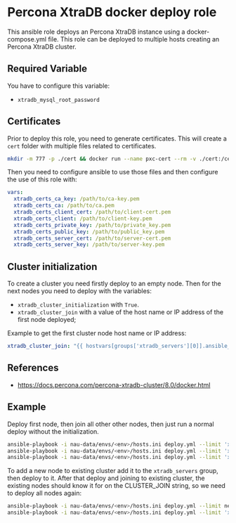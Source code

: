 # Percona XtraDB docker deploy role

This ansible role deploys an Percona XtraDB instance using a docker-compose.yml file.
This role can be deployed to multiple hosts creating an Percona XtraDB cluster.

## Required Variable

You have to configure this variable:
- `xtradb_mysql_root_password`

## Certificates

Prior to deploy this role, you need to generate certificates.
This will create a `cert` folder with multiple files related to certificates.

```bash
mkdir -m 777 -p ./cert && docker run --name pxc-cert --rm -v ./cert:/cert percona/percona-xtradb-cluster:8.0 mysql_ssl_rsa_setup -d /cert
```

Then you need to configure ansible to use those files and then configure the use of this role with:

```yaml
vars:
  xtradb_certs_ca_key: /path/to/ca-key.pem
  xtradb_certs_ca: /path/to/ca.pem
  xtradb_certs_client_cert: /path/to/client-cert.pem
  xtradb_certs_client: /path/to/client-key.pem
  xtradb_certs_private_key: /path/to/private_key.pem
  xtradb_certs_public_key: /path/to/public_key.pem
  xtradb_certs_server_cert: /path/to/server-cert.pem
  xtradb_certs_server_key: /path/to/server-key.pem
```

## Cluster initialization

To create a cluster you need firstly deploy to an empty node.
Then for the next nodes you need to deploy with the variables:
-  `xtradb_cluster_initialization` with `True`.
-  `xtradb_cluster_join` with a value of the host name or IP address of the first node deployed;

Example to get the first cluster node host name or IP address:
```yaml
xtradb_cluster_join: "{{ hostvars[groups['xtradb_servers'][0]].ansible_host }}"
```

## References

- https://docs.percona.com/percona-xtradb-cluster/8.0/docker.html

## Example

Deploy first node, then join all other other nodes, then just run a normal deploy without the initialization.

```bash
ansible-playbook -i nau-data/envs/<env>/hosts.ini deploy.yml --limit 'xtradb_servers[0]' -e xtradb_deploy=true -e xtradb_cluster_initialization=true
ansible-playbook -i nau-data/envs/<env>/hosts.ini deploy.yml --limit 'xtradb_servers:!xtradb_servers[0]' -e xtradb_deploy=true -e serial_number=10
ansible-playbook -i nau-data/envs/<env>/hosts.ini deploy.yml --limit 'xtradb_servers' -e xtradb_deploy=true
```

To add a new node to existing cluster add it to the `xtradb_servers` group, then deploy to it.
After that deploy and joining to existing cluster, the existing nodes should know it for on the CLUSTER_JOIN string, so we need to deploy all nodes again:
```bash
ansible-playbook -i nau-data/envs/<env>/hosts.ini deploy.yml --limit new_node -e xtradb_deploy=true
ansible-playbook -i nau-data/envs/<env>/hosts.ini deploy.yml --limit 'xtradb_servers' -e xtradb_deploy=true
```
